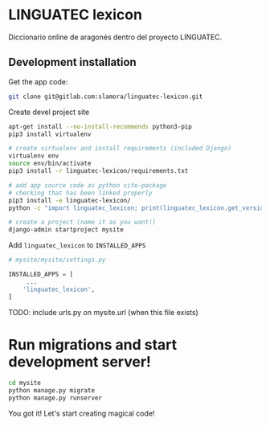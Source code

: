 # LINGUATEC lexicon

Diccionario online de aragonés dentro del proyecto LINGUATEC.

## Development installation

Get the app code:
```bash
git clone git@gitlab.com:slamora/linguatec-lexicon.git
```

Create devel project site
```bash
apt-get install --no-install-recommends python3-pip
pip3 install virtualenv

# create virtualenv and install requirements (included Django)
virtualenv env
source env/bin/activate
pip3 install -r linguatec-lexicon/requirements.txt

# add app source code as python site-package
# checking that has been linked properly
pip3 install -e linguatec-lexicon/
python -c "import linguatec_lexicon; print(linguatec_lexicon.get_version())"

# create a project (name it as you want!)
django-admin startproject mysite
```

Add `linguatec_lexicon` to `INSTALLED_APPS`
```python
# mysite/mysite/settings.py

INSTALLED_APPS = [
     ...
    'linguatec_lexicon',
]
```

TODO: include urls.py on mysite.url (when this file exists)

# Run migrations and start development server!
```bash
cd mysite
python manage.py migrate
python manage.py runserver
```

You got it! Let's start creating magical code!
